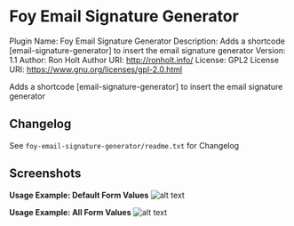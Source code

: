 # Foy Email Signature Generator #
Plugin Name: Foy Email Signature Generator
Description: Adds a shortcode [email-signature-generator] to insert the email signature generator
Version:     1.1
Author:      Ron Holt
Author URI:  http://ronholt.info/
License:     GPL2
License URI: https://www.gnu.org/licenses/gpl-2.0.html

Adds a shortcode [email-signature-generator] to insert the email signature generator

## Changelog ##
See `foy-email-signature-generator/readme.txt` for Changelog 

## Screenshots ##
**Usage Example: Default Form Values**
![alt text](https://github.com/GitarMan/foy-email-signature-generator-wp-plugin/screencapture-email-signature-generator-1.png "Usage Example: Default Form Values")

**Usage Example: All Form Values**
![alt text](https://github.com/GitarMan/foy-email-signature-generator-wp-plugin/screencapture-email-signature-generator-2.png "Usage Example: All Form Values")
